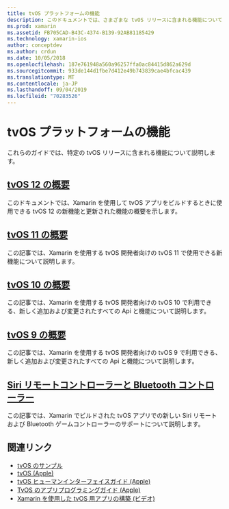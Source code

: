 ```yaml
---
title: tvOS プラットフォームの機能
description: このドキュメントでは、さまざまな tvOS リリースに含まれる機能について説明する記事へのリンクを示します。 また、Siri リモートコントローラーと Bluetooth コントローラーについて説明しているドキュメントへのリンクもあります。
ms.prod: xamarin
ms.assetid: FB705CAD-B43C-4374-B139-92AB81185429
ms.technology: xamarin-ios
author: conceptdev
ms.author: crdun
ms.date: 10/05/2018
ms.openlocfilehash: 187e761948a560a96257ffa0ac84415d862a629d
ms.sourcegitcommit: 933de144d1fbe7d412e49b743839cae4bfcac439
ms.translationtype: MT
ms.contentlocale: ja-JP
ms.lasthandoff: 09/04/2019
ms.locfileid: "70283526"
---
```

# <a name="tvos-platform-features"></a>tvOS プラットフォームの機能

これらのガイドでは、特定の tvOS リリースに含まれる機能について説明します。

## <a name="introduction-to-tvos-12iostvosplatformintroduction-to-tvos12indexmd"></a>[tvOS 12 の概要](~/ios/tvos/platform/introduction-to-tvos12/index.md)

このドキュメントでは、Xamarin を使用して tvOS アプリをビルドするときに使用できる tvOS 12 の新機能と更新された機能の概要を示します。

## <a name="introduction-to-tvos-11iostvosplatformintroduction-to-tvos11md"></a>[tvOS 11 の概要](~/ios/tvos/platform/introduction-to-tvos11.md)

この記事では、Xamarin を使用する tvOS 開発者向けの tvOS 11 で使用できる新機能について説明します。

## <a name="introduction-to-tvos-10iostvosplatformintroduction-to-tvos10indexmd"></a>[tvOS 10 の概要](~/ios/tvos/platform/introduction-to-tvos10/index.md)

この記事では、Xamarin を使用する tvOS 開発者向けの tvOS 10 で利用できる、新しく追加および変更されたすべての Api と機能について説明します。

## <a name="introduction-to-tvos-9iostvosplatformtvos9md"></a>[tvOS 9 の概要](~/ios/tvos/platform/tvos9.md)

この記事では、Xamarin を使用する tvOS 開発者向けの tvOS 9 で利用できる、新しく追加および変更されたすべての Api と機能について説明します。

## <a name="siri-remote-and-bluetooth-controllersiostvosplatformremote-bluetoothmd"></a>[Siri リモートコントローラーと Bluetooth コントローラー](~/ios/tvos/platform/remote-bluetooth.md)

この記事では、Xamarin でビルドされた tvOS アプリでの新しい Siri リモートおよび Bluetooth ゲームコントローラーのサポートについて説明します。

## <a name="related-links"></a>関連リンク

- [tvOS のサンプル](https://docs.microsoft.com/samples/browse/?products=xamarin&term=Xamarin.iOS+tvOS)
- [tvOS (Apple)](https://developer.apple.com/tvos/)
- [tvOS ヒューマンインターフェイスガイド (Apple)](https://developer.apple.com/tvos/human-interface-guidelines/)
- [TvOS のアプリプログラミングガイド (Apple)](https://developer.apple.com/library/prerelease/tvos/documentation/General/Conceptual/AppleTV_PG/)
- [Xamarin を使用した tvOS 用アプリの構築 (ビデオ)](https://university.xamarin.com/lightninglectures/tvos-with-xamarin)
